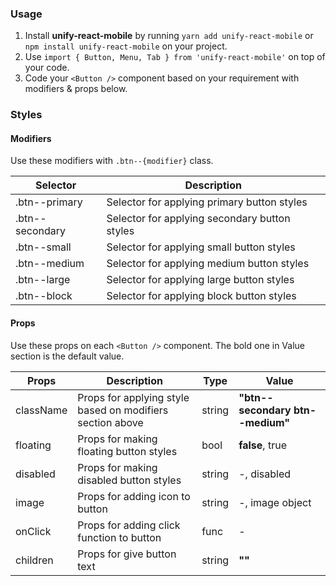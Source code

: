 ### Usage

1. Install **unify-react-mobile** by running `yarn add unify-react-mobile` or `npm install unify-react-mobile` on your project.
2. Use `import { Button, Menu, Tab } from 'unify-react-mobile'` on top of your code.
3. Code your `<Button />` component based on your requirement with modifiers & props below.



### Styles

#### Modifiers

Use these modifiers with `.btn--{modifier}` class.

| Selector            | Description                                   |
|---------------------|-----------------------------------------------|
| .btn--primary   | Selector for applying primary button styles   |
| .btn--secondary | Selector for applying secondary button styles |
| .btn--small    | Selector for applying small button styles    |
| .btn--medium        | Selector for applying medium button styles     |
| .btn--large        | Selector for applying large button styles     |
| .btn--block        | Selector for applying block button styles     |

#### Props

Use these props on each `<Button />` component. The bold one in Value section is the default value.

| Props            | Description                         | Type            | Value
|---------------------|----------------------------------|-----------------|---------------------|
| className   | Props for applying style based on modifiers section above   | string            | **"btn--secondary btn--medium"**
| floating   | Props for making floating button styles   | bool            | **false**, true
| disabled   | Props for making disabled button styles   | string            | -, disabled
| image   | Props for adding icon to button   | string            | -, image object
| onClick   | Props for adding click function to button   | func            | -
| children   | Props for give button text   | string            | **""**